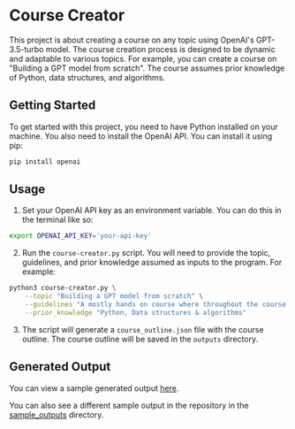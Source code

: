 # Course Creator

This project is about creating a course on any topic using OpenAI's GPT-3.5-turbo model. The course creation process is designed to be dynamic and adaptable to various topics. For example, you can create a course on "Building a GPT model from scratch". The course assumes prior knowledge of Python, data structures, and algorithms.

## Getting Started

To get started with this project, you need to have Python installed on your machine. You also need to install the OpenAI API. You can install it using pip:

```bash
pip install openai
```

## Usage

1. Set your OpenAI API key as an environment variable. You can do this in the terminal like so:

```bash
export OPENAI_API_KEY='your-api-key'
```

2. Run the `course-creator.py` script. You will need to provide the topic, guidelines, and prior knowledge assumed as inputs to the program. For example:

```bash
python3 course-creator.py \
    --topic "Building a GPT model from scratch" \
    --guidelines "A mostly hands on course where throughout the course ideally we work towards building something useful constantly & we learn concepts that help us build it." \
    --prior_knowledge "Python, Data structures & algorithms"
```

3. The script will generate a `course_outline.json` file with the course outline. The course outline will be saved in the `outputs` directory.

## Generated Output

You can view a sample generated output [here](https://three-olive-ba9.notion.site/GPT-course-c1b150f7b5cd47c88c76bb883f94d5e8).

You can also see a different sample output in the repository in the [sample_outputs](./sample_outputs) directory.

